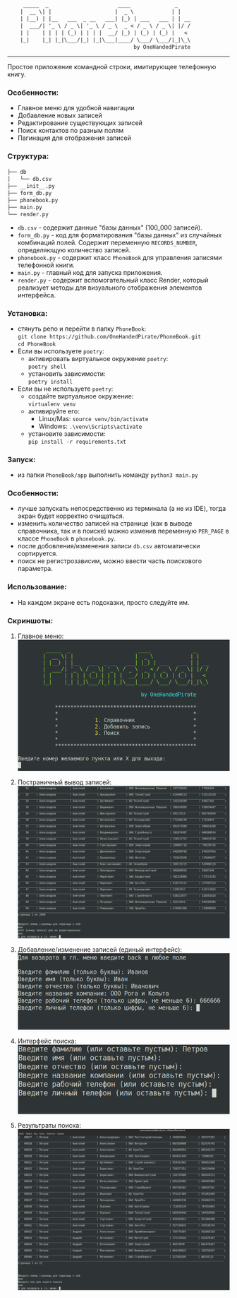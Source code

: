 
         _____  _                      ____              _    
        |  __ \| |                    |  _ \            | |   
        | |__) | |__   ___  _ __   ___| |_) | ___   ___ | | __
        |  ___/| '_ \ / _ \| '_ \ / _ \  _ < / _ \ / _ \| |/ /
        | |    | | | | (_) | | | |  __/ |_) | (_) | (_) |   < 
        |_|    |_| |_|\___/|_| |_|\___|____/ \___/ \___/|_|\_\
                                            by OneHandedPirate

<hr>
Простое приложение командной строки, имитирующее телефонную книгу.
 

### Особенности:

- Главное меню для удобной навигации
- Добавление новых записей
- Редактирование существующих записей
- Поиск контактов по разным полям
- Пагинация для отображения записей

### Структура:

```
├── db
│   └── db.csv
├── __init__.py
├── form_db.py
├── phonebook.py
├── main.py
└── render.py
```
* `db.csv` - cодержит данные "базы данных" (100_000 записей).
* `form_db.py` - код для форматирования "базы данных" из случайных комбинаций полей. Содержит переменную `RECORDS_NUMBER`, определяющую количество записей.
* `phonebook.py` - содержит класс `PhoneBook` для управления записями телефонной книги.
* `main.py` - главный код для запуска приложения.
* `render.py` - содержит вспомогательный класс Render, который реализует методы для визуального отображения элементов интерфейса.

### Установка:

- стянуть репо и перейти в папку `PhoneBook`:<br>
  `git clone https://github.com/OneHandedPirate/PhoneBook.git` <br>
  `cd PhoneBook`
- Если вы используете `poetry`:
  - активировать виртуальное окружение `poetry`:<br>
    `poetry shell`
  - установить зависимости:<br>
    `poetry install`
- Если вы не используете `poetry`:
  - создайте виртуальное окружение:<br>
    `virtualenv venv`
  - активируйте его:
    - Linux/Mas:
    `source venv/bin/activate`
    - Windows:
    `.\venv\Scripts\activate`
  - установите зависимости:<br>
    `pip install -r requirements.txt`

### Запуск:

- из папки `PhoneBook/app` выполнить команду `python3 main.py`

### Особенности:

- лучше запускать непосредственно из терминала (а не из IDE), тогда экран будет корректно очищаться.
- изменить количество записей на странице (как в выводе справочника, так и в поиске) можно изменив переменную `PER_PAGE` в классе `PhoneBook` в `phonebook.py`.
- после добовления/изменения записи `db.csv` автоматически сортируется.
- поиск не регистрозависим, можно ввести часть поискового параметра.

### Использование:

- На каждом экране есть подсказки, просто следуйте им.

### Скриншоты:

1. Главное меню:
![menu.png](images%2Fmenu.png)


2. Постраничный вывод записей:
![records.png](images%2Frecords.png)

   
3. Добавление/изменение записей (единый интерфейс):
![add_edit.png](images%2Fadd_edit.png)


4. Интерфейс поиска:
![search.png](images%2Fsearch.png)


5. Результраты поиска:
![search_results.png](images%2Fsearch_results.png)